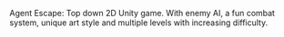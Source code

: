 Agent Escape: Top down 2D Unity game.
With enemy AI, a fun combat system, unique art style and multiple levels with increasing difficulty.
